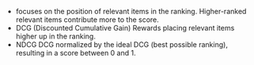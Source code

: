 - focuses on the position of relevant items in the ranking. Higher-ranked relevant items contribute more to the score.
- DCG (Discounted Cumulative Gain) Rewards placing relevant items higher up in the ranking.
- NDCG DCG normalized by the ideal DCG (best possible ranking), resulting in a score between 0 and 1.